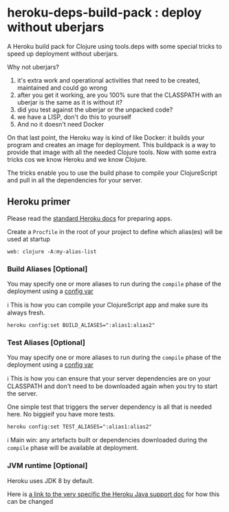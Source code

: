 # heroku-deps-build-pack : deploy without uberjars

A Heroku build pack for Clojure using tools.deps with some special tricks to speed up deployment without uberjars.

Why not uberjars?
1) it's extra work and operational activities that need to be created, maintained and could go wrong
2) after you get it working, are you 100% sure that the CLASSPATH with an uberjar is the same as it is without it?
3) did you test against the uberjar or the unpacked code?
4) we have a LISP, don't do this to yourself
6) And no it doesn't need Docker

On that last point, the Heroku way is kind of like Docker: it builds your program and creates an image for deployment. This buildpack is a way to provide that image with all the needed Clojure tools. Now with some extra tricks cos we know Heroku and we know Clojure.

The tricks enable you to use the build phase to compile your ClojureScript and pull in all the dependencies for your server.

## Heroku primer

Please read the [standard Heroku docs](https://devcenter.heroku.com/articles/preparing-a-codebase-for-heroku-deployment) for preparing apps.

Create a `Procfile` in the root of your project to define which alias(es) will be used at startup

```
web: clojure -A:my-alias-list
```

### Build Aliases [Optional]

You may specify one or more aliases to run during the `compile` phase of the deployment using a [config var](https://devcenter.heroku.com/articles/config-vars#managing-config-vars)

:information_source: This is how you can compile your ClojureScript app and make sure its always fresh.

```
heroku config:set BUILD_ALIASES=":alias1:alias2"
```

### Test Aliases [Optional]

You may specify one or more aliases to run during the `compile` phase of the deployment using a [config var](https://devcenter.heroku.com/articles/config-vars#managing-config-vars)

:information_source: This is how you can ensure that your server dependencies are on your CLASSPATH and don't need to be downloaded again when you try to start the server.

One simple test that triggers the server dependency is all that is needed here. No biggieif you have more tests.

```
heroku config:set TEST_ALIASES=":alias1:alias2"
```

:information_source: Main win: any artefacts built or dependencies downloaded during the `compile` phase will be available at deployment.

### JVM runtime [Optional]

Heroku uses JDK 8 by default.
 
Here is [a link to the very specific the Heroku Java support doc](https://devcenter.heroku.com/articles/java-support#supported-java-versions) for how this can be changed
